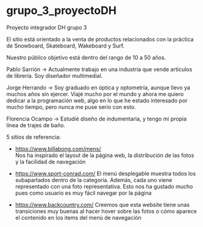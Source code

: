 # grupo_3_proyectoDH
Proyecto integrador DH grupo 3

El sitio está orientado a la venta de productos relacionados con la práctica de Snowboard, Skateboard, Wakeboard y Surf. 

Nuestro público objetivo está dentro del rango de 10 a 50 años.

Pablo Sarrión -> Actualmente trabajo en una industria que vende artículos de librería. 
Soy diseñador multimedial.

Jorge Herrando -> Soy graduado en óptica y optometría, aunque llevo ya muchos años sin ejercer. Viajé mucho por el mundo y ahora me quiero dedicar a la programación web, algo en lo que he estado interesado por mucho tiempo, pero nunca me puse serio con esto.

Florencia Ocampo -> Estudié diseño de indumentaria, y tengo mi propia línea de trajes de baño.


5 sitios de referencia:
- https://www.billabong.com/mens/  
Nos ha inspirado el layout de la página web, la distribución de las fotos y la facilidad de navegación

- https://www.sport-conrad.com/
El menú desplegable muestra todos los subapartados dentro de la categoría. Además, cada uno viene representado con una foto representativa. Esto nos ha gustado mucho pues como usuario es muy fácil navegar por la página

- https://www.backcountry.com/
Creemos que esta website tiene unas transiciones muy buenas al hacer hover sobre las fotos o cómo aparece el contenido en los items del menú de navegación
